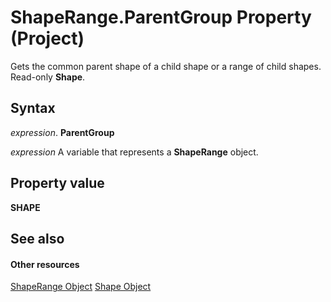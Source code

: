 
# ShapeRange.ParentGroup Property (Project)
Gets the common parent shape of a child shape or a range of child shapes. Read-only  **Shape**.

## Syntax

 _expression_. **ParentGroup**

 _expression_ A variable that represents a **ShapeRange** object.


## Property value

 **SHAPE**


## See also


#### Other resources


[ShapeRange Object](315031aa-4b8c-424b-26e7-ce15897beb05.md)
[Shape Object](d2b32bcd-5595-a4a7-9772-feb25fd0103a.md)